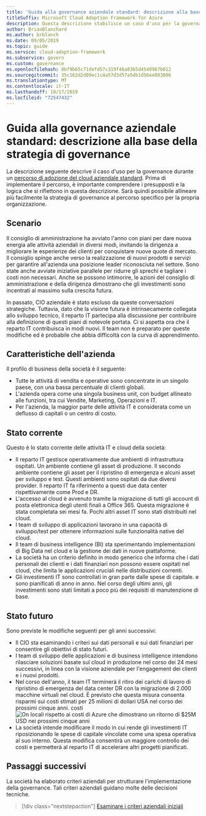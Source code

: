 ```yaml
---
title: 'Guida alla governance aziendale standard: descrizione alla base della strategia di governance'
titleSuffix: Microsoft Cloud Adoption Framework for Azure
description: Questa descrizione stabilisce un caso d'uso per la governance durante un percorso di adozione cloud aziendale standard.
author: BrianBlanchard
ms.author: brblanch
ms.date: 09/05/2019
ms.topic: guide
ms.service: cloud-adoption-framework
ms.subservice: govern
ms.custom: governance
ms.openlocfilehash: 8bf9b65c71defd57c319f46a83b5d4540967b012
ms.sourcegitcommit: 35c162d2d09ec1c4a57d3d57a5db1d56ee883806
ms.translationtype: MT
ms.contentlocale: it-IT
ms.lasthandoff: 10/17/2019
ms.locfileid: "72547432"
---
```

# <a name="standard-enterprise-governance-guide-the-narrative-behind-the-governance-strategy"></a>Guida alla governance aziendale standard: descrizione alla base della strategia di governance

La descrizione seguente descrive il caso d'uso per la governance durante un [percorso di adozione del cloud aziendale standard](./index.md). Prima di implementare il percorso, è importante comprendere i presupposti e la logica che si riflettono in questa descrizione. Sarà quindi possibile allineare più facilmente la strategia di governance al percorso specifico per la propria organizzazione.

## <a name="back-story"></a>Scenario

Il consiglio di amministrazione ha avviato l'anno con piani per dare nuova energia alle attività aziendali in diversi modi, invitando la dirigenza a migliorare le esperienze dei clienti per conquistare nuove quote di mercato. Il consiglio spinge anche verso la realizzazione di nuovi prodotti e servizi per garantire all'azienda una posizione leader riconosciuta nel settore. Sono state anche avviate iniziative parallele per ridurre gli sprechi e tagliare i costi non necessari. Anche se possono intimorire, le azioni del consiglio di amministrazione e della dirigenza dimostrano che gli investimenti sono incentrati al massimo sulla crescita futura.

In passato, CIO aziendale è stato escluso da queste conversazioni strategiche. Tuttavia, dato che la visione futura è intrinsecamente collegata allo sviluppo tecnico, il reparto IT partecipa alla discussione per contribuire alla definizione di questi piani di notevole portata. Ci si aspetta ora che il reparto IT contribuisca in modi nuovi. Il team non è preparato per queste modifiche ed è probabile che abbia difficoltà con la curva di apprendimento.

## <a name="business-characteristics"></a>Caratteristiche dell'azienda

Il profilo di business della società è il seguente:

- Tutte le attività di vendita e operative sono concentrate in un singolo paese, con una bassa percentuale di clienti globali.
- L'azienda opera come una singola business unit, con budget allineato alle funzioni, tra cui Vendite, Marketing, Operazioni e IT.
- Per l'azienda, la maggior parte delle attività IT è considerata come un deflusso di capitali o un centro di costo.

## <a name="current-state"></a>Stato corrente

Questo è lo stato corrente delle attività IT e cloud della società:

- Il reparto IT gestisce operativamente due ambienti di infrastruttura ospitati. Un ambiente contiene gli asset di produzione. Il secondo ambiente contiene gli asset per il ripristino di emergenza e alcuni asset per sviluppo e test. Questi ambienti sono ospitati da due diversi provider. Il reparto IT fa riferimento a questi due data center rispettivamente come Prod e DR.
- L'accesso al cloud è avvenuto tramite la migrazione di tutti gli account di posta elettronica degli utenti finali a Office 365. Questa migrazione è stata completata sei mesi fa. Pochi altri asset IT sono stati distribuiti nel cloud.
- I team di sviluppo di applicazioni lavorano in una capacità di sviluppo/test per ottenere informazioni sulle funzionalità native del cloud.
- Il team di business intelligence (BI) sta sperimentando implementazioni di Big Data nel cloud e la gestione dei dati in nuove piattaforme.
- La società ha un criterio definito in modo generico che informa che i dati personali dei clienti e i dati finanziari non possono essere ospitati nel cloud, che limita le applicazioni cruciali nelle distribuzioni correnti.
- Gli investimenti IT sono controllati in gran parte dalle spese di capitale. e sono pianificati di anno in anno. Nel corso degli ultimi anni, gli investimenti sono stati limitati a poco più dei requisiti di manutenzione di base.

## <a name="future-state"></a>Stato futuro

Sono previste le modifiche seguenti per gli anni successivi:

- Il CIO sta esaminando i criteri sui dati personali e sui dati finanziari per consentire gli obiettivi di stato futuri.
- I team di sviluppo delle applicazioni e di business intelligence intendono rilasciare soluzioni basate sul cloud in produzione nel corso dei 24 mesi successivi, in linea con la visione aziendale per l'engagement dei clienti e i nuovi prodotti.
- Nel corso dell'anno, il team IT terminerà il ritiro dei carichi di lavoro di ripristino di emergenza del data center DR con la migrazione di 2.000 macchine virtuali nel cloud. È previsto che questa misura consenta risparmi sui costi stimati per 25 milioni di dollari USA nel corso dei prossimi cinque anni.
    costi ![On locali rispetto ai costi di Azure che dimostrano un ritorno di $25M USD nei prossimi cinque anni ](../../../_images/govern/calculator-small-to-medium-enterprise.png)
- La società intende modificare il modo in cui rende gli investimenti IT riposizionando le spese di capitale vincolate come una spesa operativa al suo interno. Questa modifica consentirà un maggiore controllo dei costi e permetterà al reparto IT di accelerare altri progetti pianificati.

## <a name="next-steps"></a>Passaggi successivi

La società ha elaborato criteri aziendali per strutturare l'implementazione della governance. Tali criteri aziendali guidano molte delle decisioni tecniche.

> [!div class="nextstepaction"]
> [Esaminare i criteri aziendali iniziali](./initial-corporate-policy.md)
